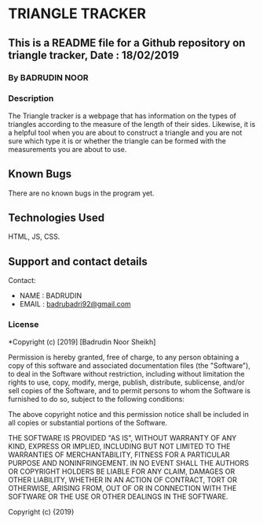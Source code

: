 # TRIANGLE TRACKER
## This is a README file for a Github repository on triangle tracker, Date : 18/02/2019

### By **BADRUDIN NOOR**

### Description
The Triangle tracker is a webpage that has information on the types of triangles according to the measure of the length of their sides. Likewise, it is a helpful tool when you are about to construct a triangle and you are not sure which type it is or whether the triangle can be formed with the measurements you are about to use.

## Known Bugs
There are no known bugs in the program yet.

## Technologies Used
HTML, JS, CSS.
## Support and contact details
Contact:
* NAME : BADRUDIN
* EMAIL : badrubadri92@gmail.com
### License
*Copyright (c) [2019] [Badrudin Noor Sheikh]

Permission is hereby granted, free of charge, to any person obtaining a copy
of this software and associated documentation files (the "Software"), to deal
in the Software without restriction, including without limitation the rights
to use, copy, modify, merge, publish, distribute, sublicense, and/or sell
copies of the Software, and to permit persons to whom the Software is
furnished to do so, subject to the following conditions:

The above copyright notice and this permission notice shall be included in all
copies or substantial portions of the Software.

THE SOFTWARE IS PROVIDED "AS IS", WITHOUT WARRANTY OF ANY KIND, EXPRESS OR
IMPLIED, INCLUDING BUT NOT LIMITED TO THE WARRANTIES OF MERCHANTABILITY,
FITNESS FOR A PARTICULAR PURPOSE AND NONINFRINGEMENT. IN NO EVENT SHALL THE
AUTHORS OR COPYRIGHT HOLDERS BE LIABLE FOR ANY CLAIM, DAMAGES OR OTHER
LIABILITY, WHETHER IN AN ACTION OF CONTRACT, TORT OR OTHERWISE, ARISING FROM,
OUT OF OR IN CONNECTION WITH THE SOFTWARE OR THE USE OR OTHER DEALINGS IN THE
SOFTWARE.

Copyright (c) {2019}
